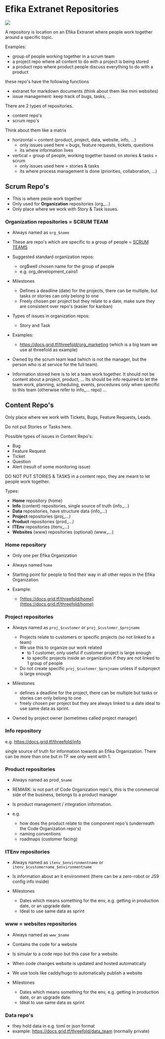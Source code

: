 # Efika Extranet Repositories

![](https://images.unsplash.com/photo-1453671424686-dfef17039343?ixlib=rb-0.3.5&ixid=eyJhcHBfaWQiOjEyMDd9&s=9618389aa27a3979aced2cb4c9f68a4b&auto=format&fit=crop&w=1276&q=80)

A repository is location on an Efika Extranet where people work together around a specific topic.

Examples: 

- group of people working together in a scrum team
- a project repo where all content to do with a project is being stored
- a product repo where product people discuss everything to do with a product

these repo's have the following functions

- extranet for markdown documents (think about them like mini websites)
- issue management: keep track of bugs, tasks, ...

There are 2 types of repositories.

- content repo's
- scrum repo's

Think about them like a matrix

- horizontal = content (product, project, data, website, info, ...)
  - only issues used here = bugs, feature requests, tickets, questions
  - its where information lives
- vertical = group of people, working together based on stories & tasks = scrum
  - only issues used here = stories & tasks
  - its where process management is done (priorities, collaboration, ...)

## Scrum Repo's

- This is where peole work together
- Only used for **Organization** repositories \(org\_...\)
- Only place where we work with Story & Task issues.

### Organization repositories = SCRUM TEAM

* Always named as `org_$name`

* These are repo's which are specific to a group of people = [SCRUM TEAMS](scrum_team.md)
  
* Suggested standard organization repos:
  * org\$well chosen name for the group of people
  * e.g. org_development_cairo1

* Milestones
  * Defines a deadline \(date\) for the projects, there can be multiple, but tasks or stories can only belong to one
  * Freely chosen per project but they relate to a date, make sure they are consistent over repo's (easier for kanban)

* Types of issues in organization repos:
  * Story and Task

* Examples:
  * https://docs.grid.tf/threefold/org_marketing (which is a big team we use at threefold as example)

* Owned by the scrum team lead (which is not the manager, but the person who is at service for the full team).

* Information stored here is to let a team work together. It should not be content about a project, product, ... Its should be info required to let the team work, planning, scheduling, events, procedures only when specific to this team (otherwise refer to info_... repo) ...

## Content Repo's

Only place where we work with Tickets, Bugs, Feature Requests, Leads.

Do not put Stories or Tasks here.

Possible types of issues in Content Repo's:

  * Bug
  * Feature Request
  * Ticket
  * Question
  * Alert (result of some monitoring issue)

DO NOT PUT STORIES & TASKS in a content repo, they are meant to let people work together.

Types:

* **Home** repository \(home\)
* **Info** (content) repositories, single source of truth \(info\__..._\)
* **Data** repositories, have structure data \(info\__..._\)
* **Project** repositories \(proj\__...\)_
* **Product** repositories \(prod\__...\)_
* **ITEnv** repositories \(itenv\__..._\)
* **Websites** \(www\) repositories \(optional\) \(www\_...\)

### Home repository

* Only one per Efika Organization
* Always named `home`
* Starting point for people to find their way in all other repos in the Efika Organization

* Example:
  * [https://docs.grid.tf/threefold/home](https://docs.grid.tf/threefold/home)

### Project repositories

* Always named as `proj_$customer` or `proj_$customer_$projname`
  * Projects relate to customers or specific projects \(so not linked to a team\)
  * We use this to organize our work related
    * to 1 customer, only useful if customer project is large enough
    * to specific projects inside an organization if they are not linked to 1 group of people
  * Do not create specific `proj_$customer_$projname` unless if subproject is large enough

* Milestones
  * defines a deadline for the project, there can be multiple but tasks or stories can only belong to one
  * freely chosen per project but they are always linked to a date ideal to use same data as sprint.

* Owned by project owner \(sometimes called project manager\)


### Info repository

e.g. https://docs.grid.tf/threefold/info

single source of truth for information towards an Efika Organization.
There can be more than one but in TF we only went with 1.

### Product repositories

* Always named as prod`_$name`
* REMARK: is not part of Code Organization repo's, this is the commercial side of the business, belongs to a product manager

* Is product management / integration information.
 
* e.g.
  * how does the product relate to the component repo's \(underneath the Code Organization repo's\)
  * naming conventions
  * roadmaps \(customer facing\)

### ITEnv repositories

* Always named as `itenv_$environmentname` or `itenv_$customername_$environmentname`

* Is information about an it environment (there can be a zero-robot or JS9 config info inside)

* Milestones
  * Dates which means something for the env, e.g. getting in production date, or an upgrade date.
  * Ideal to use same data as sprint

### www = websites repositories

* Always named as `www_$name`
* Contains the code for a website
* Is simular to a code repo but this case for a website.
* When code changes website is updated and hosted automatically
* We use tools like caddy/hugo to automatically publish a website

* Milestones
  * Dates which means something for the env, e.g. getting in production date, or an upgrade date.
  * Ideal to use same data as sprint

### Data repo's

- they hold data in e.g. toml or json format
- example: https://docs.grid.tf/threefold/data_team  (normally private)